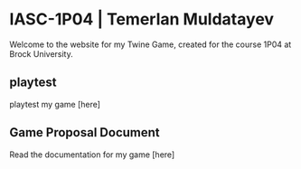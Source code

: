 # IASC-1P04 | Temerlan Muldatayev

Welcome to the website for my Twine Game, created for the course 1P04 at Brock University.

## playtest

playtest my game [here]

## Game Proposal Document

Read the documentation for my game [here]
